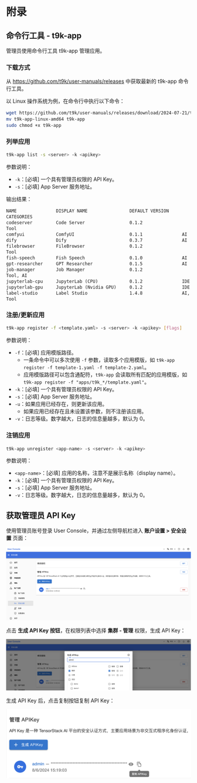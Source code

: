 # 附录

## 命令行工具  -  t9k-app

管理员使用命令行工具 t9k-app 管理应用。

### 下载方式

从 https://github.com/t9k/user-manuals/releases 中获取最新的 t9k-app 命令行工具。

以 Linux 操作系统为例，在命令行中执行以下命令：

```bash
wget https://github.com/t9k/user-manuals/releases/download/2024-07-21/t9k-app-linux-amd64
mv t9k-app-linux-amd64 t9k-app
sudo chmod +x t9k-app
```

### 列举应用

```bash
t9k-app list -s <server> -k <apikey>
```

参数说明：

* `-k`：[必填] 一个具有管理员权限的 API Key。
* `-s`：[必填] App Server 服务地址。

输出结果：

```
NAME               DISPLAY NAME                DEFAULT VERSION     CATEGORIES
codeserver         Code Server                 0.1.2               Tool
comfyui            ComfyUI                     0.1.1               AI
dify               Dify                        0.3.7               AI
filebrowser        FileBrowser                 0.1.2               Tool
fish-speech        Fish Speech                 0.1.0               AI
gpt-researcher     GPT Researcher              0.1.5               AI
job-manager        Job Manager                 0.1.2               Tool, AI
jupyterlab-cpu     JupyterLab (CPU)            0.1.2               IDE
jupyterlab-gpu     JupyterLab (Nvidia GPU)     0.1.2               IDE
label-studio       Label Studio                1.4.8               AI, Tool
```

### 注册/更新应用

```bash
t9k-app register -f <template.yaml> -s <server> -k <apikey> [flags]
```

参数说明：

* `-f`：[必填] 应用模版路径。
  * 一条命令中可以多次使用 `-f` 参数，读取多个应用模版，如 `t9k-app register -f template-1.yaml -f template-2.yaml`。
  * 应用模版路径可以包含通配符，`t9k-app` 会读取所有匹配的应用模版，如 `t9k-app register -f "apps/t9k_*/template.yaml"`。
* `-k`：[必填] 一个具有管理员权限的 API Key。
* `-s`：[必填] App Server 服务地址。
* `-u`：如果应用已经存在，则更新该应用。
  * 如果应用已经存在且未设置该参数，则不注册该应用。
* `-v`：日志等级。数字越大，日志的信息量越多，默认为 0。

### 注销应用

```bash
t9k-app unregister <app-name> -s <server> -k <apikey>
```

参数说明：

* `<app-name>`：[必填] 应用的名称，注意不是展示名称（display name）。
* `-k`：[必填] 一个具有管理员权限的 API Key。
* `-s`：[必填] App Server 服务地址。
* `-v`：日志等级。数字越大，日志的信息量越多，默认为 0。

## 获取管理员 API Key

使用管理员账号登录 User Console，并通过左侧导航栏进入 **账户设置 > 安全设置** 页面：

![User Console](./img/user-console.png)

点击 **生成 API Key 按钮**，在权限列表中选择 **集群 - 管理** 权限，生成 API Key：

![Admin Permission](./img/admin-permission.png)

生成 API Key 后，点击复制按钮复制 API Key：

![Copy](./img/copy-apikey.png)
